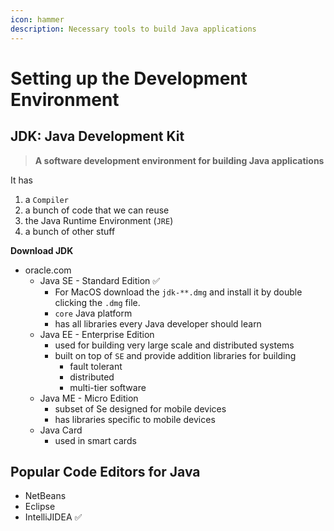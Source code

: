 ```yaml
---
icon: hammer
description: Necessary tools to build Java applications
---
```


# Setting up the Development Environment

## JDK: Java Development Kit

> **A software development environment for building Java applications**

It has&#x20;

1. a `Compiler`
2. a bunch of code that we can reuse
3. the Java Runtime Environment (`JRE`)&#x20;
4. a bunch of other stuff

**Download JDK**

* oracle.com&#x20;
  * Java SE - Standard Edition ✅
    * For MacOS download the `jdk-**.dmg` and install it by double clicking the `.dmg` file.
    * `core` Java platform
    * has all libraries every Java developer should learn
  * Java EE - Enterprise Edition
    * used for building very large scale and distributed systems
    * built on top of `SE` and provide addition libraries for building
      * fault tolerant
      * distributed
      * multi-tier software
  * Java ME - Micro Edition&#x20;
    * subset of Se designed for mobile devices&#x20;
    * has libraries specific to mobile devices
  * Java Card
    * used in smart cards

## Popular Code Editors for Java

* NetBeans
* Eclipse
* IntelliJIDEA ✅



